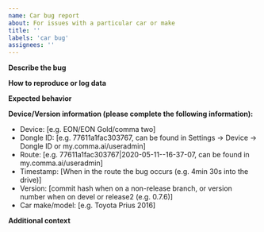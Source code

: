 ```yaml
---
name: Car bug report
about: For issues with a particular car or make
title: ''
labels: 'car bug'
assignees: ''
---
```


**Describe the bug**

<!-- A clear and concise description of what the bug is. -->

**How to reproduce or log data**

<!-- Steps to reproduce the behavior. -->

**Expected behavior**

<!-- A clear and concise description of what you expected to happen. -->

**Device/Version information (please complete the following information):**
 - Device: [e.g. EON/EON Gold/comma two]
 - Dongle ID: [e.g. 77611a1fac303767, can be found in Settings -> Device -> Dongle ID or my.comma.ai/useradmin]
 - Route: [e.g. 77611a1fac303767|2020-05-11--16-37-07, can be found in my.comma.ai/useradmin]
 - Timestamp: [When in the route the bug occurs (e.g. 4min 30s into the drive)]
 - Version: [commit hash when on a non-release branch, or version number when on devel or release2 (e.g. 0.7.6)]
 - Car make/model: [e.g. Toyota Prius 2016]

**Additional context**

<!-- Add any other context about the problem here. -->
